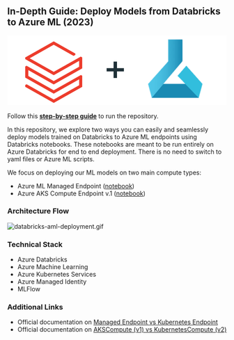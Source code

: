 ## In-Depth Guide: Deploy Models from Databricks to Azure ML (2023)

![databricks-azureml.png](resources%2Fdatabricks-azureml.png)

Follow this **[step-by-step guide](https://jnguyends.medium.com/in-depth-guide-deploy-models-from-databricks-to-azure-ml-2023-6d71572eb6f7](https://jnguyends.medium.com/in-depth-guide-deploy-models-from-databricks-to-azure-ml-2023-6d71572eb6f7?source=friends_link&sk=aee6918878e18b416763fc91ebcf8b9e))** to run the repository.

In this repository, we explore two ways you can easily and seamlessly deploy models trained on Databricks to Azure ML endpoints using Databricks notebooks.
These notebooks are meant to be run entirely on Azure Databricks for end to end deployment. There is no need to switch to yaml files or Azure ML scripts.

We focus on deploying our ML models on two main compute types:
- Azure ML Managed Endpoint ([notebook](https://github.com/julie-nguyen-ds/deploy-model-databricks-to-aml/blob/main/Training%20Wine%20Model%20to%20AML.ipynb))
- Azure AKS Compute Endpoint v.1 ([notebook](https://github.com/julie-nguyen-ds/deploy-model-databricks-to-aml/blob/main/Training%20Wine%20Model%20to%20AKS.ipynb))

### Architecture Flow
![databricks-aml-deployment.gif](resources%2Fdatabricks-aml-deployment.gif)

### Technical Stack
- Azure Databricks
- Azure Machine Learning
- Azure Kubernetes Services
- Azure Managed Identity
- MLFlow

### Additional Links
- Official documentation on [Managed Endpoint vs Kubernetes Endpoint](https://learn.microsoft.com/en-us/azure/machine-learning/concept-endpoints-online?view=azureml-api-2#managed-online-endpoints-vs-kubernetes-online-endpoints)
- Official documentation on [AKSCompute (v1) vs KubernetesCompute (v2)](https://learn.microsoft.com/en-us/azure/machine-learning/how-to-attach-kubernetes-anywhere?view=azureml-api-2#kubernetescompute-and-legacy-akscompute)
